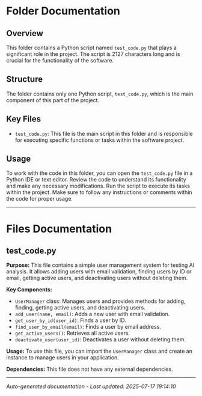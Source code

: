 # Folder Documentation

## Overview
This folder contains a Python script named `test_code.py` that plays a significant role in the project. The script is 2127 characters long and is crucial for the functionality of the software.

## Structure
The folder contains only one Python script, `test_code.py`, which is the main component of this part of the project.

## Key Files
- `test_code.py`: This file is the main script in this folder and is responsible for executing specific functions or tasks within the software project.

## Usage
To work with the code in this folder, you can open the `test_code.py` file in a Python IDE or text editor. Review the code to understand its functionality and make any necessary modifications. Run the script to execute its tasks within the project. Make sure to follow any instructions or comments within the code for proper usage.

---

# Files Documentation

## test_code.py

**Purpose:** This file contains a simple user management system for testing AI analysis. It allows adding users with email validation, finding users by ID or email, getting active users, and deactivating users without deleting them.

**Key Components:**
- `UserManager` class: Manages users and provides methods for adding, finding, getting active users, and deactivating users.
- `add_user(name, email)`: Adds a new user with email validation.
- `get_user_by_id(user_id)`: Finds a user by ID.
- `find_user_by_email(email)`: Finds a user by email address.
- `get_active_users()`: Retrieves all active users.
- `deactivate_user(user_id)`: Deactivates a user without deleting them.

**Usage:** To use this file, you can import the `UserManager` class and create an instance to manage users in your application.

**Dependencies:** This file does not have any external dependencies.

---
*Auto-generated documentation - Last updated: 2025-07-17 19:14:10*
